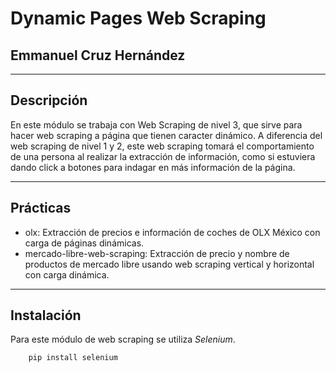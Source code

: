 # Dynamic Pages Web Scraping
## Emmanuel Cruz Hernández

----

## Descripción

En este módulo se trabaja con Web Scraping de nivel 3, que sirve para hacer web scraping a página que tienen caracter dinámico. A diferencia del web scraping de nivel 1 y 2, este web scraping tomará el comportamiento de una persona al realizar la extracción de información, como si estuviera dando click a botones para indagar en más información de la página.


----

## Prácticas

* olx: Extracción de precios e información de coches de OLX México con carga de páginas dinámicas.
* mercado-libre-web-scraping: Extracción de precio y nombre de productos de mercado libre usando web scraping vertical y horizontal con carga dinámica.

----

## Instalación

Para este módulo de web scraping se utiliza _Selenium_.

		pip install selenium
